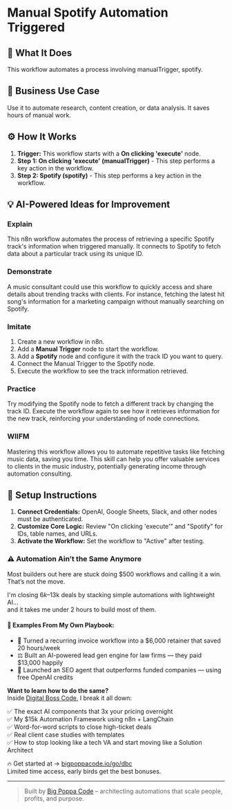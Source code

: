 # Manual Spotify Automation Triggered

## 🚀 What It Does
This workflow automates a process involving manualTrigger, spotify.

## 💼 Business Use Case
Use it to automate research, content creation, or data analysis. It saves hours of manual work.

## ⚙️ How It Works
1.  **Trigger:** This workflow starts with a **On clicking 'execute'** node.
2. **Step 1: On clicking 'execute' (manualTrigger)** - This step performs a key action in the workflow.
3. **Step 2: Spotify (spotify)** - This step performs a key action in the workflow.

## 💡 AI-Powered Ideas for Improvement
### Explain
This n8n workflow automates the process of retrieving a specific Spotify track's information when triggered manually. It connects to Spotify to fetch data about a particular track using its unique ID.

### Demonstrate
A music consultant could use this workflow to quickly access and share details about trending tracks with clients. For instance, fetching the latest hit song's information for a marketing campaign without manually searching on Spotify.

### Imitate
1. Create a new workflow in n8n.
2. Add a **Manual Trigger** node to start the workflow.
3. Add a **Spotify** node and configure it with the track ID you want to query.
4. Connect the Manual Trigger to the Spotify node.
5. Execute the workflow to see the track information retrieved.

### Practice
Try modifying the Spotify node to fetch a different track by changing the track ID. Execute the workflow again to see how it retrieves information for the new track, reinforcing your understanding of node connections.

### WIIFM
Mastering this workflow allows you to automate repetitive tasks like fetching music data, saving you time. This skill can help you offer valuable services to clients in the music industry, potentially generating income through automation consulting.

## 🔧 Setup Instructions
1. **Connect Credentials:** OpenAI, Google Sheets, Slack, and other nodes must be authenticated.
2. **Customize Core Logic:** Review "On clicking 'execute'" and "Spotify" for IDs, table names, and URLs.
3. **Activate the Workflow:** Set the workflow to "Active" after testing.

### ⚠️ Automation Ain’t the Same Anymore

Most builders out here are stuck doing $500 workflows and calling it a win.  
That’s not the move.  

I'm closing $6k–$13k deals by stacking simple automations with lightweight AI...  
and it takes me under 2 hours to build most of them.

#### 🧠 Examples From My Own Playbook:
- 🔁 Turned a recurring invoice workflow into a $6,000 retainer that saved 20 hours/week  
- ⚖️ Built an AI-powered lead gen engine for law firms — they paid $13,000 happily  
- 🚀 Launched an SEO agent that outperforms funded companies — using free OpenAI credits  

**Want to learn how to do the same?**  
Inside [Digital Boss Code](https://bigpoppacode.io/go/dbc), I break it all down:

✅ The exact AI components that 3x your pricing overnight  
✅ My $15k Automation Framework using n8n + LangChain  
✅ Word-for-word scripts to close high-ticket deals  
✅ Real client case studies with templates  
✅ How to stop looking like a tech VA and start moving like a Solution Architect  

🔥 Get started at → [bigpoppacode.io/go/dbc](https://bigpoppacode.io/go/dbc)  
Limited time access, early birds get the best bonuses.

---
> Built by [Big Poppa Code](https://bigpoppacode.io) – architecting automations that scale people, profits, and purpose.

